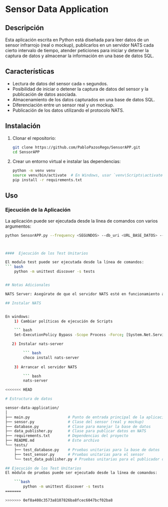 # Sensor Data Application

## Descripción

Esta aplicación escrita en Python está diseñada para leer datos de un sensor infrarrojo (real o mockup), publicarlos en un servidor NATS cada cierto intervalo de tiempo, atender peticiones para iniciar y detener la captura de datos y almacenar la información en una base de datos SQL.

## Características

- Lectura de datos del sensor cada `n` segundos.
- Posibilidad de iniciar o detener la captura de datos del sensor y la publicación de datos asociada.
- Almacenamiento de los datos capturados en una base de datos SQL.
- Diferenciación entre un sensor real y un mockup.
- Publicación de los datos utilizando el protocolo NATS.

## Instalación

1. Clonar el repositorio:

    ```bash
    git clone https://github.com/PabloPazosRego/SensorAPP.git
    cd SensorAPP
    ```

2. Crear un entorno virtual e instalar las dependencias:

    ```bash
    python -m venv venv
    source venv/bin/activate  # En Windows, usar `venv\Scripts\activate`
    pip install -r requirements.txt
    ```

## Uso

### Ejecución de la Aplicación

La aplicación puede ser ejecutada desde la línea de comandos con varios argumentos:

```bash
python SensorAPP.py --frequency <SEGUNDOS> --db_uri <URL_BASE_DATOS> --sensor_type <REAL/MOCKUP> --serial_port <PUERTO_SERIE_SENSOR>



####  Ejecución de los Test Unitarios

El modulo test puede ser ejecutada desde la línea de comandos:
``` bash
    python -m unittest discover -s tests


## Notas Adicionales

NATS Server: Asegúrate de que el servidor NATS esté en funcionamiento antes de ejecutar la aplicación.

## Instalar NATS


En windows: 
    1) Cambiar políticas de ejecución de Scripts

    ``` bash
    Set-ExecutionPolicy Bypass -Scope Process -Force; [System.Net.ServicePointManager]::SecurityProtocol = [System.Net.ServicePointManager]::SecurityProtocol -bor 3072; iex ((New-Object System.Net.WebClient).DownloadString('https://community.chocolatey.org/install.ps1'))

   2) Instalar nats-server

        ``` bash
        choco install nats-server
    
    3) Arrancar el servidor NATS

        ``` bash
        nats-server

<<<<<<< HEAD

# Estructura de datos

sensor-data-application/
│
├── main.py                 # Punto de entrada principal de la aplicación
├── sensor.py               # Clase del sensor (real y mockup)
├── database.py             # Clase para manejar la base de datos
├── data_publisher.py       # Clase para publicar datos en NATS
├── requirements.txt        # Dependencias del proyecto
├── README.md               # Este archivo
└── tests/
    ├── test_database.py    # Pruebas unitarias para la base de datos
    ├── test_sensor.py      # Pruebas unitarias para el sensor
    └── test_data_publisher.py # Pruebas unitarias para el publicador de datos

## Ejecución de los Test Unitarios
El módulo de pruebas puede ser ejecutado desde la línea de comandos:

    ```bash
        python -m unittest discover -s tests
=======

>>>>>>> 0ef8a408c3573a8107826ba8fcec6047bcf02ba8
